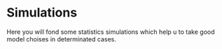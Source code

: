 # Simulations
Here you will fond some statistics simulations which help u to take good model choises in determinated cases.  
